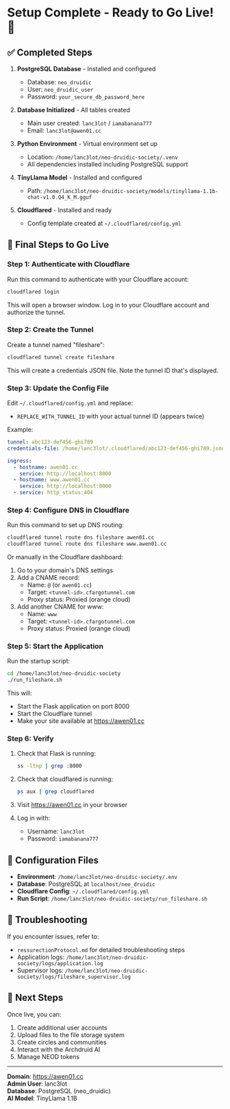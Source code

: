 # Setup Complete - Ready to Go Live! 🌿

## ✅ Completed Steps

1. **PostgreSQL Database** - Installed and configured
   - Database: `neo_druidic`
   - User: `neo_druidic_user`
   - Password: `your_secure_db_password_here`

2. **Database Initialized** - All tables created
   - Main user created: `lanc3lot` / `iamabanana777`
   - Email: `lanc3lot@awen01.cc`

3. **Python Environment** - Virtual environment set up
   - Location: `/home/lanc3lot/neo-druidic-society/.venv`
   - All dependencies installed including PostgreSQL support

4. **TinyLlama Model** - Installed and configured
   - Path: `/home/lanc3lot/neo-druidic-society/models/tinyllama-1.1b-chat-v1.0.Q4_K_M.gguf`

5. **Cloudflared** - Installed and ready
   - Config template created at `~/.cloudflared/config.yml`

## 🚀 Final Steps to Go Live

### Step 1: Authenticate with Cloudflare

Run this command to authenticate with your Cloudflare account:

```bash
cloudflared login
```

This will open a browser window. Log in to your Cloudflare account and authorize the tunnel.

### Step 2: Create the Tunnel

Create a tunnel named "fileshare":

```bash
cloudflared tunnel create fileshare
```

This will create a credentials JSON file. Note the tunnel ID that's displayed.

### Step 3: Update the Config File

Edit `~/.cloudflared/config.yml` and replace:
- `REPLACE_WITH_TUNNEL_ID` with your actual tunnel ID (appears twice)

Example:
```yaml
tunnel: abc123-def456-ghi789
credentials-file: /home/lanc3lot/.cloudflared/abc123-def456-ghi789.json

ingress:
  - hostname: awen01.cc
    service: http://localhost:8000
  - hostname: www.awen01.cc
    service: http://localhost:8000
  - service: http_status:404
```

### Step 4: Configure DNS in Cloudflare

Run this command to set up DNS routing:

```bash
cloudflared tunnel route dns fileshare awen01.cc
cloudflared tunnel route dns fileshare www.awen01.cc
```

Or manually in the Cloudflare dashboard:
1. Go to your domain's DNS settings
2. Add a CNAME record:
   - Name: `@` (or `awen01.cc`)
   - Target: `<tunnel-id>.cfargotunnel.com`
   - Proxy status: Proxied (orange cloud)
3. Add another CNAME for www:
   - Name: `www`
   - Target: `<tunnel-id>.cfargotunnel.com`
   - Proxy status: Proxied (orange cloud)

### Step 5: Start the Application

Run the startup script:

```bash
cd /home/lanc3lot/neo-druidic-society
./run_fileshare.sh
```

This will:
- Start the Flask application on port 8000
- Start the Cloudflare tunnel
- Make your site available at https://awen01.cc

### Step 6: Verify

1. Check that Flask is running:
   ```bash
   ss -ltnp | grep :8000
   ```

2. Check that cloudflared is running:
   ```bash
   ps aux | grep cloudflared
   ```

3. Visit https://awen01.cc in your browser

4. Log in with:
   - Username: `lanc3lot`
   - Password: `iamabanana777`

## 📝 Configuration Files

- **Environment**: `/home/lanc3lot/neo-druidic-society/.env`
- **Database**: PostgreSQL at `localhost/neo_druidic`
- **Cloudflare Config**: `~/.cloudflared/config.yml`
- **Run Script**: `/home/lanc3lot/neo-druidic-society/run_fileshare.sh`

## 🔧 Troubleshooting

If you encounter issues, refer to:
- `ressurectionProtocol.md` for detailed troubleshooting steps
- Application logs: `/home/lanc3lot/neo-druidic-society/logs/application.log`
- Supervisor logs: `/home/lanc3lot/neo-druidic-society/logs/fileshare_supervisor.log`

## 🌟 Next Steps

Once live, you can:
1. Create additional user accounts
2. Upload files to the file storage system
3. Create circles and communities
4. Interact with the Archdruid AI
5. Manage NEOD tokens

---

**Domain**: https://awen01.cc  
**Admin User**: lanc3lot  
**Database**: PostgreSQL (neo_druidic)  
**AI Model**: TinyLlama 1.1B
